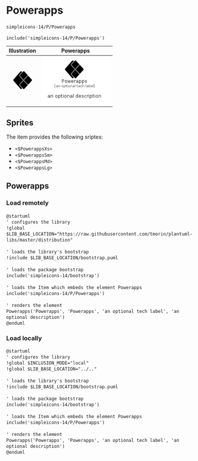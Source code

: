 # Powerapps


```text
simpleicons-14/P/Powerapps
```

```text
include('simpleicons-14/P/Powerapps')
```



| Illustration | Powerapps |
| :---: | :---: |
| ![illustration for Illustration](../../simpleicons-14/P/Powerapps.png) | ![illustration for Powerapps](../../simpleicons-14/P/Powerapps.Local.png) |



## Sprites
The item provides the following sriptes:

- `<$PowerappsXs>`
- `<$PowerappsSm>`
- `<$PowerappsMd>`
- `<$PowerappsLg>`





## Powerapps

### Load remotely
```plantuml
@startuml
' configures the library
!global $LIB_BASE_LOCATION="https://raw.githubusercontent.com/tmorin/plantuml-libs/master/distribution"

' loads the library's bootstrap
!include $LIB_BASE_LOCATION/bootstrap.puml

' loads the package bootstrap
include('simpleicons-14/bootstrap')

' loads the Item which embeds the element Powerapps
include('simpleicons-14/P/Powerapps')

' renders the element
Powerapps('Powerapps', 'Powerapps', 'an optional tech label', 'an optional description')
@enduml
```

### Load locally
```plantuml
@startuml
' configures the library
!global $INCLUSION_MODE="local"
!global $LIB_BASE_LOCATION="../.."

' loads the library's bootstrap
!include $LIB_BASE_LOCATION/bootstrap.puml

' loads the package bootstrap
include('simpleicons-14/bootstrap')

' loads the Item which embeds the element Powerapps
include('simpleicons-14/P/Powerapps')

' renders the element
Powerapps('Powerapps', 'Powerapps', 'an optional tech label', 'an optional description')
@enduml
```


